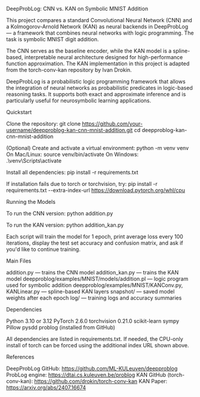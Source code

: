 DeepProbLog: CNN vs. KAN on Symbolic MNIST Addition

This project compares a standard Convolutional Neural Network (CNN) and a Kolmogorov-Arnold Network (KAN) as neural backends in DeepProbLog — a framework that combines neural networks with logic programming. The task is symbolic MNIST digit addition.

The CNN serves as the baseline encoder, while the KAN model is a spline-based, interpretable neural architecture designed for high-performance function approximation. The KAN implementation in this project is adapted from the torch-conv-kan repository by Ivan Drokin.

DeepProbLog is a probabilistic logic programming framework that allows the integration of neural networks as probabilistic predicates in logic-based reasoning tasks. It supports both exact and approximate inference and is particularly useful for neurosymbolic learning applications.

Quickstart

Clone the repository: git clone https://github.com/your-username/deepproblog-kan-cnn-mnist-addition.git cd deepproblog-kan-cnn-mnist-addition

(Optional) Create and activate a virtual environment: python -m venv venv On Mac/Linux: source venv/bin/activate On Windows: .\venv\Scripts\activate

Install all dependencies: pip install -r requirements.txt

If installation fails due to torch or torchvision, try: pip install -r requirements.txt --extra-index-url https://download.pytorch.org/whl/cpu

Running the Models

To run the CNN version: python addition.py

To run the KAN version: python addition_kan.py

Each script will train the model for 1 epoch, print average loss every 100 iterations, display the test set accuracy and confusion matrix, and ask if you'd like to continue training.

Main Files

addition.py — trains the CNN model
addition_kan.py — trains the KAN model
deepproblog/examples/MNIST/models/addition.pl — logic program used for symbolic addition
deepproblog/examples/MNIST/KANConv.py, KANLinear.py — spline-based KAN layers
snapshot/ — saved model weights after each epoch
log/ — training logs and accuracy summaries

Dependencies

Python 3.10 or 3.12
PyTorch 2.6.0
torchvision 0.21.0
scikit-learn
sympy
Pillow
pysdd
problog (installed from GitHub)

All dependencies are listed in requirements.txt. If needed, the CPU-only install of torch can be forced using the additional index URL shown above.

References

DeepProbLog GitHub: https://github.com/ML-KULeuven/deepproblog
ProbLog engine: https://dtai.cs.kuleuven.be/problog
KAN GitHub (torch-conv-kan): https://github.com/drokin/torch-conv-kan
KAN Paper: https://arxiv.org/abs/2407.16674

